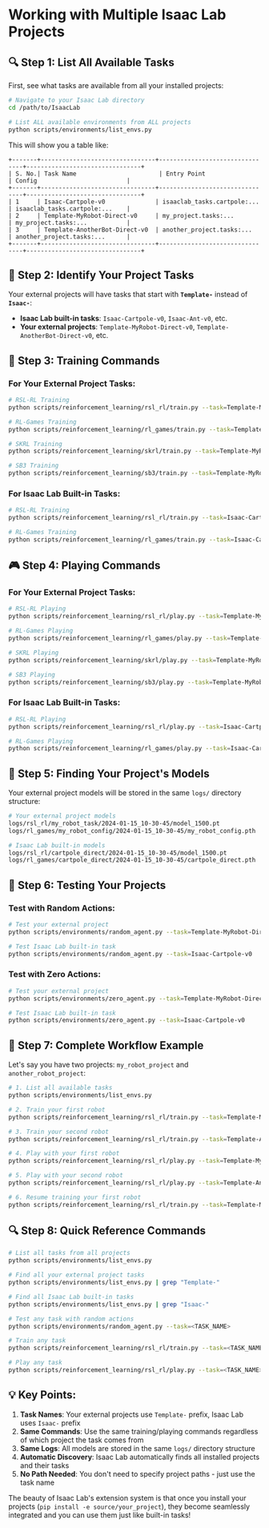 # Working with Multiple Isaac Lab Projects

## 🔍 **Step 1: List All Available Tasks**

First, see what tasks are available from all your installed projects:

```bash
# Navigate to your Isaac Lab directory
cd /path/to/IsaacLab

# List ALL available environments from ALL projects
python scripts/environments/list_envs.py
```

This will show you a table like:
```
+-------+--------------------------------+--------------------------------+--------------------------------+
| S. No.| Task Name                       | Entry Point                    | Config                         |
+-------+--------------------------------+--------------------------------+--------------------------------+
| 1     | Isaac-Cartpole-v0              | isaaclab_tasks.cartpole:...    | isaaclab_tasks.cartpole:...    |
| 2     | Template-MyRobot-Direct-v0     | my_project.tasks:...           | my_project.tasks:...           |
| 3     | Template-AnotherBot-Direct-v0  | another_project.tasks:...      | another_project.tasks:...      |
+-------+--------------------------------+--------------------------------+--------------------------------+
```

## 🎯 **Step 2: Identify Your Project Tasks**

Your external projects will have tasks that start with **`Template-`** instead of **`Isaac-`**:

- **Isaac Lab built-in tasks**: `Isaac-Cartpole-v0`, `Isaac-Ant-v0`, etc.
- **Your external projects**: `Template-MyRobot-Direct-v0`, `Template-AnotherBot-Direct-v0`, etc.

## 🚀 **Step 3: Training Commands**

### **For Your External Project Tasks:**

```bash
# RSL-RL Training
python scripts/reinforcement_learning/rsl_rl/train.py --task=Template-MyRobot-Direct-v0 --agent=rsl_rl_ppo_cfg

# RL-Games Training  
python scripts/reinforcement_learning/rl_games/train.py --task=Template-MyRobot-Direct-v0 --agent=rl_games_ppo_cfg

# SKRL Training
python scripts/reinforcement_learning/skrl/train.py --task=Template-MyRobot-Direct-v0 --agent=skrl_ppo_cfg

# SB3 Training
python scripts/reinforcement_learning/sb3/train.py --task=Template-MyRobot-Direct-v0 --agent=sb3_ppo_cfg
```

### **For Isaac Lab Built-in Tasks:**

```bash
# RSL-RL Training
python scripts/reinforcement_learning/rsl_rl/train.py --task=Isaac-Cartpole-v0 --agent=rsl_rl_ppo_cfg

# RL-Games Training
python scripts/reinforcement_learning/rl_games/train.py --task=Isaac-Cartpole-v0 --agent=rl_games_ppo_cfg
```

## 🎮 **Step 4: Playing Commands**

### **For Your External Project Tasks:**

```bash
# RSL-RL Playing
python scripts/reinforcement_learning/rsl_rl/play.py --task=Template-MyRobot-Direct-v0 --agent=rsl_rl_ppo_cfg

# RL-Games Playing
python scripts/reinforcement_learning/rl_games/play.py --task=Template-MyRobot-Direct-v0 --agent=rl_games_ppo_cfg

# SKRL Playing
python scripts/reinforcement_learning/skrl/play.py --task=Template-MyRobot-Direct-v0 --agent=skrl_ppo_cfg

# SB3 Playing
python scripts/reinforcement_learning/sb3/play.py --task=Template-MyRobot-Direct-v0 --agent=sb3_ppo_cfg
```

### **For Isaac Lab Built-in Tasks:**

```bash
# RSL-RL Playing
python scripts/reinforcement_learning/rsl_rl/play.py --task=Isaac-Cartpole-v0 --agent=rsl_rl_ppo_cfg

# RL-Games Playing
python scripts/reinforcement_learning/rl_games/play.py --task=Isaac-Cartpole-v0 --agent=rl_games_ppo_cfg
```

## 📁 **Step 5: Finding Your Project's Models**

Your external project models will be stored in the same `logs/` directory structure:

```bash
# Your external project models
logs/rsl_rl/my_robot_task/2024-01-15_10-30-45/model_1500.pt
logs/rl_games/my_robot_config/2024-01-15_10-30-45/my_robot_config.pth

# Isaac Lab built-in models  
logs/rsl_rl/cartpole_direct/2024-01-15_10-30-45/model_1500.pt
logs/rl_games/cartpole_direct/2024-01-15_10-30-45/cartpole_direct.pth
```

## 🔧 **Step 6: Testing Your Projects**

### **Test with Random Actions:**
```bash
# Test your external project
python scripts/environments/random_agent.py --task=Template-MyRobot-Direct-v0

# Test Isaac Lab built-in task
python scripts/environments/random_agent.py --task=Isaac-Cartpole-v0
```

### **Test with Zero Actions:**
```bash
# Test your external project
python scripts/environments/zero_agent.py --task=Template-MyRobot-Direct-v0

# Test Isaac Lab built-in task
python scripts/environments/zero_agent.py --task=Isaac-Cartpole-v0
```

## 🎯 **Step 7: Complete Workflow Example**

Let's say you have two projects: `my_robot_project` and `another_robot_project`:

```bash
# 1. List all available tasks
python scripts/environments/list_envs.py

# 2. Train your first robot
python scripts/reinforcement_learning/rsl_rl/train.py --task=Template-MyRobot-Direct-v0 --agent=rsl_rl_ppo_cfg --num_envs=4096

# 3. Train your second robot  
python scripts/reinforcement_learning/rsl_rl/train.py --task=Template-AnotherBot-Direct-v0 --agent=rsl_rl_ppo_cfg --num_envs=4096

# 4. Play with your first robot
python scripts/reinforcement_learning/rsl_rl/play.py --task=Template-MyRobot-Direct-v0 --agent=rsl_rl_ppo_cfg

# 5. Play with your second robot
python scripts/reinforcement_learning/rsl_rl/play.py --task=Template-AnotherBot-Direct-v0 --agent=rsl_rl_ppo_cfg

# 6. Resume training your first robot
python scripts/reinforcement_learning/rsl_rl/train.py --task=Template-MyRobot-Direct-v0 --agent=rsl_rl_ppo_cfg --resume --load_run=2024-01-15_10-30-45 --load_checkpoint=1500
```

## 🔍 **Step 8: Quick Reference Commands**

```bash
# List all tasks from all projects
python scripts/environments/list_envs.py

# Find all your external project tasks
python scripts/environments/list_envs.py | grep "Template-"

# Find all Isaac Lab built-in tasks
python scripts/environments/list_envs.py | grep "Isaac-"

# Test any task with random actions
python scripts/environments/random_agent.py --task=<TASK_NAME>

# Train any task
python scripts/reinforcement_learning/rsl_rl/train.py --task=<TASK_NAME> --agent=rsl_rl_ppo_cfg

# Play any task
python scripts/reinforcement_learning/rsl_rl/play.py --task=<TASK_NAME> --agent=rsl_rl_ppo_cfg
```

## 💡 **Key Points:**

1. **Task Names**: Your external projects use `Template-` prefix, Isaac Lab uses `Isaac-` prefix
2. **Same Commands**: Use the same training/playing commands regardless of which project the task comes from
3. **Same Logs**: All models are stored in the same `logs/` directory structure
4. **Automatic Discovery**: Isaac Lab automatically finds all installed projects and their tasks
5. **No Path Needed**: You don't need to specify project paths - just use the task name

The beauty of Isaac Lab's extension system is that once you install your projects (`pip install -e source/your_project`), they become seamlessly integrated and you can use them just like built-in tasks!